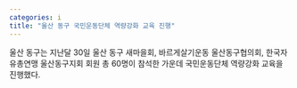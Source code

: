 ```yaml
---
categories: i
title: "울산 동구 국민운동단체 역량강화 교육 진행"
---
```

울산 동구는 지난달 30일 울산 동구 새마을회, 바르게살기운동 울산동구협의회, 한국자유총연맹 울산동구지회 회원 총 60명이 참석한 가운데 국민운동단체 역량강화 교육을 진행했다.